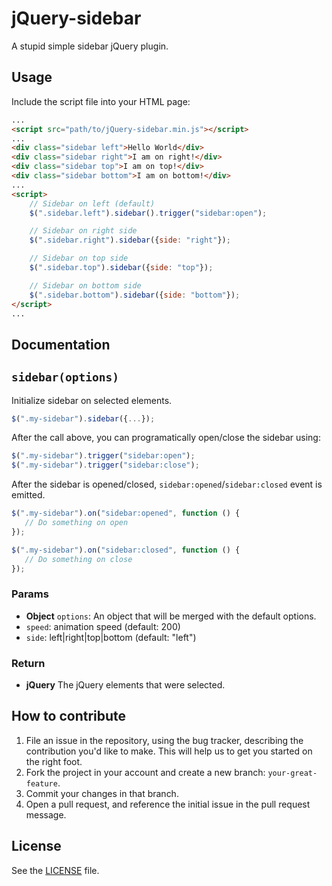 # jQuery-sidebar
A stupid simple sidebar jQuery plugin.

## Usage

Include the script file into your HTML page:

```html
...
<script src="path/to/jQuery-sidebar.min.js"></script>
...
<div class="sidebar left">Hello World</div>
<div class="sidebar right">I am on right!</div>
<div class="sidebar top">I am on top!</div>
<div class="sidebar bottom">I am on bottom!</div>
...
<script>
    // Sidebar on left (default)
    $(".sidebar.left").sidebar().trigger("sidebar:open");

    // Sidebar on right side
    $(".sidebar.right").sidebar({side: "right"});

    // Sidebar on top side
    $(".sidebar.top").sidebar({side: "top"});

    // Sidebar on bottom side
    $(".sidebar.bottom").sidebar({side: "bottom"});
</script>
...
```

## Documentation

## `sidebar(options)`
Initialize sidebar on selected elements.

```js
$(".my-sidebar").sidebar({...});
```

After the call above, you can programatically open/close the sidebar using:

```js
$(".my-sidebar").trigger("sidebar:open");
$(".my-sidebar").trigger("sidebar:close");
```

After the sidebar is opened/closed, `sidebar:opened`/`sidebar:closed` event is emitted.

```js
$(".my-sidebar").on("sidebar:opened", function () {
   // Do something on open
});

$(".my-sidebar").on("sidebar:closed", function () {
   // Do something on close
});
```

### Params
- **Object** `options`: An object that will be merged with the default options.
 - `speed`: animation speed (default: 200)
 - `side`: left|right|top|bottom (default: "left")

### Return
- **jQuery** The jQuery elements that were selected.

## How to contribute

1. File an issue in the repository, using the bug tracker, describing the
   contribution you'd like to make. This will help us to get you started on the
   right foot.
2. Fork the project in your account and create a new branch:
   `your-great-feature`.
3. Commit your changes in that branch.
4. Open a pull request, and reference the initial issue in the pull request
   message.

## License
See the [LICENSE](./LICENSE) file.
